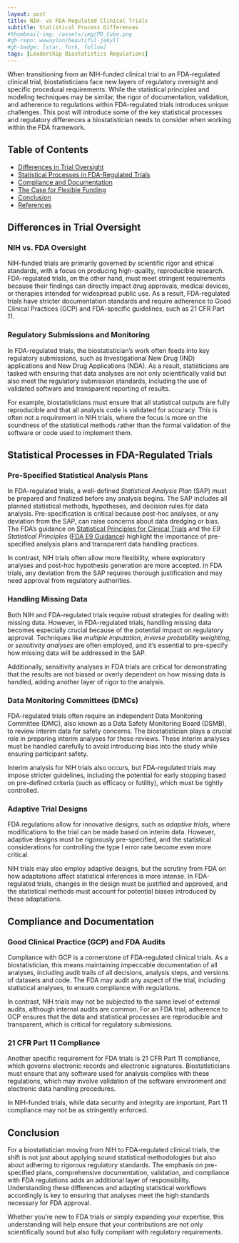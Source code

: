 ```yaml
---
layout: post
title: NIH- vs FDA-Regulated Clinical Trials
subtitle: Statistical Process Differences 
#thumbnail-img: /assets/img/PD_Cube.png
#gh-repo: wwwaylon/beautiful-jekyll
#gh-badge: [star, fork, follow]
tags: [Leadership Biostatistics Regulations]
---
```


When transitioning from an NIH-funded clinical trial to an FDA-regulated clinical trial, biostatisticians face new layers of regulatory oversight and specific procedural requirements. While the statistical principles and modeling techniques may be similar, the rigor of documentation, validation, and adherence to regulations within FDA-regulated trials introduces unique challenges. This post will introduce some of the key statistical processes and regulatory differences a biostatistician needs to consider when working within the FDA framework.

<p><h2>Table of Contents</h2>
<nav id="TableOfContents">
<ul>
<li><a href="#differences-in-trial-oversight">Differences in Trial Oversight</a></li>
<li><a href="#statistical-process-in-fdaregulated-trials">Statistical Processes in FDA-Regulated Trials</a></li>
<li><a href="#compliance-and-documentation">Compliance and Documentation</a></li>
<li><a href="#the-case-for-flexible-funding">The Case for Flexible Funding</a></li>
<li><a href="#conclusion">Conclusion</a></li>
<li><a href="#references">References</a></li>
</ul>
</nav>
</p>

<h2 id="differences-in-trial-oversight">Differences in Trial Oversight</h2>

### NIH vs. FDA Oversight

NIH-funded trials are primarily governed by scientific rigor and ethical standards, with a focus on producing high-quality, reproducible research. FDA-regulated trials, on the other hand, must meet stringent requirements because their findings can directly impact drug approvals, medical devices, or therapies intended for widespread public use. As a result, FDA-regulated trials have stricter documentation standards and require adherence to Good Clinical Practices (GCP) and FDA-specific guidelines, such as 21 CFR Part 11.

### Regulatory Submissions and Monitoring

In FDA-regulated trials, the biostatistician’s work often feeds into key regulatory submissions, such as Investigational New Drug (IND) applications and New Drug Applications (NDA). As a result, statisticians are tasked with ensuring that data analyses are not only scientifically valid but also meet the regulatory submission standards, including the use of validated software and transparent reporting of results.

For example, biostatisticians must ensure that all statistical outputs are fully reproducible and that all analysis code is validated for accuracy. This is often not a requirement in NIH trials, where the focus is more on the soundness of the statistical methods rather than the formal validation of the software or code used to implement them.

<h2 id="statistical-process-in-fdaregulated-trials">Statistical Processes in FDA-Regulated Trials</h2>

### Pre-Specified Statistical Analysis Plans

In FDA-regulated trials, a well-defined *Statistical Analysis Plan* (SAP) must be prepared and finalized before any analysis begins. The SAP includes all planned statistical methods, hypotheses, and decision rules for data analysis. Pre-specification is critical because post-hoc analyses, or any deviation from the SAP, can raise concerns about data dredging or bias. The FDA’s guidance on [Statistical Principles for Clinical Trials](https://www.fda.gov/science-research/clinical-trials-and-human-subject-protection/clinical-trials-guidance-documents#:~:text=Clinical%20Trials%20Guidance%20Documents%20%7C%20FDA,content%20to%20reflect%20these%20changes) and the _E9 Statistical Principles_ ([FDA E9 Guidance](https://www.fda.gov/regulatory-information/search-fda-guidance-documents/e9-statistical-principles-clinical-trials)) highlight the importance of pre-specified analysis plans and transparent data handling practices.

In contrast, NIH trials often allow more flexibility, where exploratory analyses and post-hoc hypothesis generation are more accepted. In FDA trials, any deviation from the SAP requires thorough justification and may need approval from regulatory authorities.

### Handling Missing Data

Both NIH and FDA-regulated trials require robust strategies for dealing with missing data. However, in FDA-regulated trials, handling missing data becomes especially crucial because of the potential impact on regulatory approval. Techniques like *multiple imputation*, *inverse probability weighting*, or *sensitivity analyses* are often employed, and it’s essential to pre-specify how missing data will be addressed in the SAP.

Additionally, sensitivity analyses in FDA trials are critical for demonstrating that the results are not biased or overly dependent on how missing data is handled, adding another layer of rigor to the analysis.

### Data Monitoring Committees (DMCs)

FDA-regulated trials often require an independent Data Monitoring Committee (DMC), also known as a Data Safety Monitoring Board (DSMB), to review interim data for safety concerns. The biostatistician plays a crucial role in preparing interim analyses for these reviews. These interim analyses must be handled carefully to avoid introducing bias into the study while ensuring participant safety.

Interim analysis for NIH trials also occurs, but FDA-regulated trials may impose stricter guidelines, including the potential for early stopping based on pre-defined criteria (such as efficacy or futility), which must be tightly controlled.

### Adaptive Trial Designs

FDA regulations allow for innovative designs, such as *adaptive trials*, where modifications to the trial can be made based on interim data. However, adaptive designs must be rigorously pre-specified, and the statistical considerations for controlling the type I error rate become even more critical.

NIH trials may also employ adaptive designs, but the scrutiny from FDA on how adaptations affect statistical inferences is more intense. In FDA-regulated trials, changes in the design must be justified and approved, and the statistical methods must account for potential biases introduced by these adaptations.

<h2 id="compliance-and-documentation">Compliance and Documentation</h2>

### Good Clinical Practice (GCP) and FDA Audits

Compliance with GCP is a cornerstone of FDA-regulated clinical trials. As a biostatistician, this means maintaining impeccable documentation of all analyses, including audit trails of all decisions, analysis steps, and versions of datasets and code. The FDA may audit any aspect of the trial, including statistical analyses, to ensure compliance with regulations.

In contrast, NIH trials may not be subjected to the same level of external audits, although internal audits are common. For an FDA trial, adherence to GCP ensures that the data and statistical processes are reproducible and transparent, which is critical for regulatory submissions.

### 21 CFR Part 11 Compliance

Another specific requirement for FDA trials is 21 CFR Part 11 compliance, which governs electronic records and electronic signatures. Biostatisticians must ensure that any software used for analysis complies with these regulations, which may involve validation of the software environment and electronic data handling procedures.

In NIH-funded trials, while data security and integrity are important, Part 11 compliance may not be as stringently enforced.

## Conclusion

For a biostatistician moving from NIH to FDA-regulated clinical trials, the shift is not just about applying sound statistical methodologies but also about adhering to rigorous regulatory standards. The emphasis on pre-specified plans, comprehensive documentation, validation, and compliance with FDA regulations adds an additional layer of responsibility. Understanding these differences and adapting statistical workflows accordingly is key to ensuring that analyses meet the high standards necessary for FDA approval.

Whether you’re new to FDA trials or simply expanding your expertise, this understanding will help ensure that your contributions are not only scientifically sound but also fully compliant with regulatory requirements.